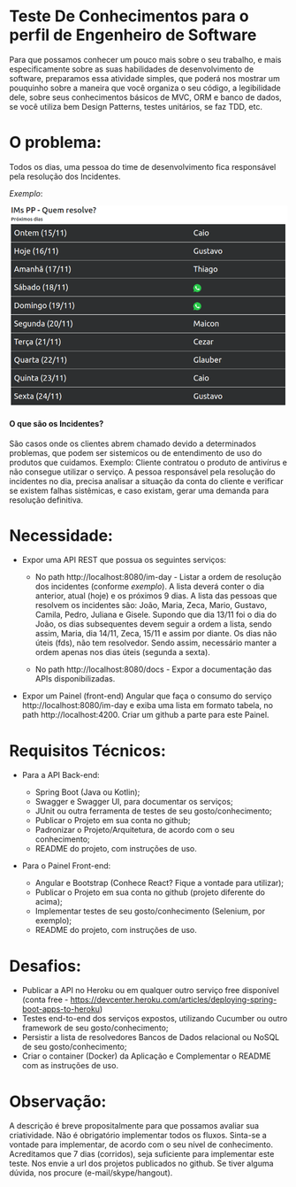 # Teste De Conhecimentos para o perfil de Engenheiro de Software

Para que possamos conhecer um pouco mais sobre o seu trabalho, e mais especificamente sobre as suas habilidades de desenvolvimento de software, preparamos essa atividade simples, que poderá nos mostrar um pouquinho sobre a maneira que você organiza o seu código, a legibilidade dele, sobre seus conhecimentos básicos de MVC, ORM e banco de dados, se você utiliza bem Design Patterns, testes unitários, se faz TDD, etc.

# O problema:

Todos os dias, uma pessoa do time de desenvolvimento fica responsável pela resolução dos Incidentes.

*Exemplo*:

![Exemplo](img/imday.png)

#### O que são os Incidentes?

São casos onde os clientes abrem chamado devido a determinados problemas, que podem ser sistemicos ou de entendimento de uso do produtos que cuidamos. Exemplo: Cliente contratou o produto de antivírus e não consegue utilizar o serviço. A pessoa responsável pela resolução do incidentes no dia, precisa analisar a situação da conta do cliente e verificar se existem falhas sistêmicas, e caso existam, gerar uma demanda para resolução definitiva.

# Necessidade:

- Expor uma API REST que possua os seguintes serviços:

    - No path	http://localhost:8080/im-day - Listar a ordem de resolução dos incidentes (conforme *exemplo*). A lista deverá conter o dia anterior, atual (hoje) e os próximos 9 dias. A lista das pessoas que resolvem os incidentes são: João, Maria, Zeca, Mario, Gustavo, Camila, Pedro, Juliana e Gisele. Supondo que dia 13/11 foi o dia do João, os dias subsequentes devem seguir a ordem a lista, sendo assim, Maria, dia 14/11, Zeca, 15/11 e assim por diante. Os dias não úteis (fds), não tem resolvedor. Sendo assim, necessário manter a ordem apenas nos dias úteis (segunda a sexta).

    - No path	http://localhost:8080/docs - Expor a documentação das APIs disponibilizadas.

- Expor um Painel (front-end) Angular que faça o consumo do serviço http://localhost:8080/im-day e exiba uma lista em formato tabela, no path http://localhost:4200. Criar um github a parte para este Painel.


# Requisitos Técnicos:

- Para a API Back-end:
    - Spring Boot (Java ou Kotlin);
    - Swagger e Swagger UI, para documentar os serviços;
    - JUnit ou outra ferramenta de testes de seu gosto/conhecimento;
    - Publicar o Projeto em sua conta no github;
    - Padronizar o Projeto/Arquitetura, de acordo com o seu conhecimento;
    - README do projeto, com instruções de uso.

- Para o Painel Front-end:
	- Angular e Bootstrap (Conhece React? Fique a vontade para utilizar);
	- Publicar o Projeto em sua conta no github (projeto diferente do acima);
	- Implementar testes de seu gosto/conhecimento (Selenium, por exemplo);
    - README do projeto, com instruções de uso.

# Desafios:

- Publicar a API no Heroku ou em qualquer outro serviço free disponível (conta free - https://devcenter.heroku.com/articles/deploying-spring-boot-apps-to-heroku)   
- Testes end-to-end dos serviços expostos, utilizando Cucumber ou outro framework de seu gosto/conhecimento;
- Persistir a lista de resolvedores Bancos de Dados relacional ou NoSQL de seu gosto/conhecimento;
- Criar o container (Docker) da Aplicação e Complementar o README com as instruções de uso.

# Observação: 

A descrição é breve propositalmente para que possamos avaliar sua criatividade. Não é obrigatório implementar todos os fluxos. Sinta-se a vontade para implementar, de acordo com o seu nível de conhecimento. Acreditamos que 7 dias (corridos), seja suficiente para implementar este teste. Nos envie a url dos projetos publicados no github. Se tiver alguma dúvida, nos procure (e-mail/skype/hangout).
